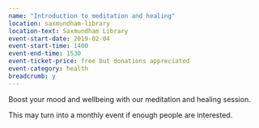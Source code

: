 ```yaml
---
name: "Introduction to meditation and healing"
location: saxmundham-library
location-text: Saxmundham Library
event-start-date: 2019-02-04
event-start-time: 1400
event-end-time: 1530
event-ticket-price: free but donations appreciated
event-category: health
breadcrumb: y
---
```


Boost your mood and wellbeing with our meditation and healing session.

This may turn into a monthly event if enough people are interested.
